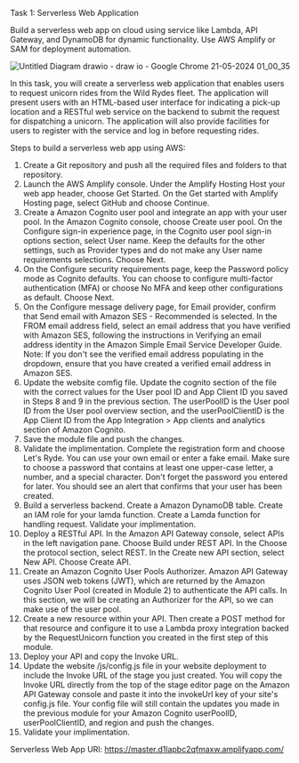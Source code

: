 Task 1: Serverless Web Application 

Build a serverless web app on cloud using service like Lambda, API 
Gateway, and DynamoDB for dynamic functionality. Use AWS Amplify or 
SAM for deployment automation.


![Untitled Diagram drawio - draw io - Google Chrome 21-05-2024 01_00_35](https://github.com/Yash03032002/wildrides-site/assets/151602561/19949ef6-21c2-4d5a-9a66-f488f668639f)

In this task, you will create a serverless web application that enables users to request unicorn rides from the Wild Rydes fleet. The application will present users with an HTML-based user interface for indicating a pick-up location and a RESTful web service on the backend to submit the request for dispatching a unicorn. The application will also provide facilities for users to register with the service and log in before requesting rides.

Steps to build a serverless web app using AWS:

1. Create a Git repository and push all the required files and folders to that repository.
2. Launch the AWS Amplify console. Under the Amplify Hosting Host your web app header, choose Get Started. On the Get started with Amplify Hosting page, select GitHub and choose Continue.
3. Create a Amazon Cognito user pool and integrate an app with your user pool. In the Amazon Cognito console, choose Create user pool. On the Configure sign-in experience page, in the Cognito user pool sign-in options section, select User name. Keep the defaults for the other settings, such as Provider types and do not make any User name requirements selections. Choose Next.
4. On the Configure security requirements page, keep the Password policy mode as Cognito defaults. You can choose to configure multi-factor authentication (MFA) or choose No MFA and keep other configurations as default. Choose Next.
5. On the Configure message delivery page, for Email provider, confirm that Send email with Amazon SES - Recommended is selected. In the FROM email address field, select an email address that you have verified with Amazon SES, following the instructions in Verifying an email address identity in the Amazon Simple Email Service Developer Guide.
  Note: If you don't see the verified email address populating in the dropdown, ensure that you have created a verified email address in Amazon SES.
6. Update the website comfig file. Update the cognito section of the file with the correct values for the User pool ID and App Client ID you saved in Steps 8 and 9 in the previous section. The userPoolID is the User pool ID from the User pool overview section, and the userPoolClientID is the App Client ID from the App Integration > App clients and analytics section of Amazon Cognito.
7. Save the module file and push the changes.
8. Validate the implimentation. Complete the registration form and choose Let's Ryde. You can use your own email or enter a fake email. Make sure to choose a password that contains at least one upper-case letter, a number, and a special character. Don't forget the password you entered for later. You should see an alert that confirms that your user has been created.
9. Build a serverless backend. Create a Amazon DynamoDB table. Create an IAM role for your lamda function. Create a Lamda function for handling request. Validate your implimentation.
10. Deploy a RESTful API. In the Amazon API Gateway console, select APIs in the left navigation pane. Choose Build under REST API. In the Choose the protocol section, select REST. In the Create new API section, select New API. Choose Create API.
11. Create an Amazon Cognito User Pools Authorizer. Amazon API Gateway uses JSON web tokens (JWT), which are returned by the Amazon Cognito User Pool (created in Module 2) to authenticate the API calls. In this section, we will be creating an Authorizer for the API, so we can make use of the user pool.
12. Create a new resource within your API. Then create a POST method for that resource and configure it to use a Lambda proxy integration backed by the RequestUnicorn function you created in the first step of this module.
13. Deploy your API and copy the Invoke URL.
14. Update the website /js/config.js file  in your website deployment to include the Invoke URL of the stage you just created. You will copy the Invoke URL directly from the top of the stage editor page on the Amazon API Gateway console and paste it into the invokeUrl key of your site's config.js file. Your config file will still contain the updates you made in the previous module for your Amazon Cognito userPoolID, userPoolClientID, and region and push the changes.
15. Validate your implimentation.

Serverless Web App URl:
https://master.d1lapbc2qfmaxw.amplifyapp.com/
 
